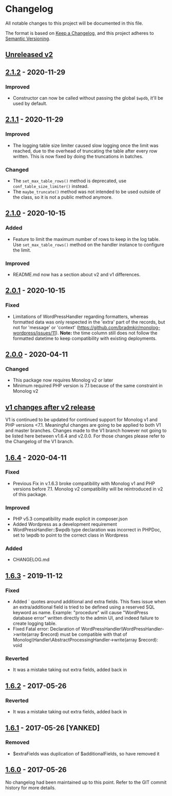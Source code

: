 # Changelog
All notable changes to this project will be documented in this file.

The format is based on [Keep a Changelog](https://keepachangelog.com/en/1.0.0/),
and this project adheres to [Semantic Versioning](https://semver.org/spec/v2.0.0.html).

## [Unreleased v2]

## [2.1.2] - 2020-11-29
### Improved
- Constructor can now be called without passing the global `$wpdb`, it'll be used by default.

## [2.1.1] - 2020-11-29
### Improved
- The logging table size limiter caused slow logging once the limit was reached, due to the overhead of truncating the table after every row written. This is now fixed by doing the truncations in batches.

### Changed
- The `set_max_table_rows()` method is deprecated, use `conf_table_size_limiter()` instead.
- The `maybe_truncate()` method was not intended to be used outside of the class, so it is not a public method anymore.

## [2.1.0] - 2020-10-15
### Added
- Feature to limit the maximum number of rows to keep in the log table. Use `set_max_table_rows()` method on the handler instance to configure the limit.

### Improved
- README.md now has a section about v2 and v1 differences.

## [2.0.1] - 2020-10-15
### Fixed
- Limitations of WordPressHandler regarding formatters, whereas formatted data was only respected in the 'extra' part of the records, but not for 'message' or 'context' (https://github.com/bradmkjr/monolog-wordpress/issues/11). **Note:** the time column still does not follow the formatted datetime to keep compatibility with existing deployments.

## [2.0.0] - 2020-04-11 
### Changed
- This package now requires Monolog v2 or later
- Minimum required PHP version is 7.1 because of the same constraint in Monolog v2

## [v1 changes after v2 release]
V1 is continued to be updated for continued support for Monolog v1 and PHP versions <7.1. Meaningful changes are going to be applied to both V1 and master branches. Changes made to the V1 branch however not going to be listed here between v1.6.4 and v2.0.0. For those changes please refer to the Changelog of the V1 branch.

## [1.6.4] - 2020-04-11
### Fixed
- Previous Fix in v.1.6.3 broke compatibility with Monolog v1 and PHP versions before 7.1. Monolog v2 compatibility will be reintroduced in v2 of this package.

### Improved
- PHP v5.3 compatibility made explicit in composer.json
- Added Wordpress as a development requirement
- WordPressHandler::$wpdb type declaration was incorrect in PHPDoc, set to \wpdb to point to the correct class in Wordpress

### Added
- CHANGELOG.md

## [1.6.3] - 2019-11-12
### Fixed
- Added ` quotes around additional and extra fields. This fixes issue when an extra/additional field is tried to be defined using a reserved SQL keyword as name. Example: "procedure" will cause "WordPress database error" written directly to the admin UI, and indeed failure to create logging table.
- Fixed Fatal error: Declaration of WordPressHandler\WordPressHandler->write(array $record) must be compatible with that of Monolog\Handler\AbstractProcessingHandler->write(array $record): void

### Reverted
- It was a mistake taking out extra fields, added back in

## [1.6.2] - 2017-05-26
### Reverted
- It was a mistake taking out extra fields, added back in

## [1.6.1] - 2017-05-26 [YANKED]
### Removed
- $extraFields was duplication of $additionalFields, so have removed it

## [1.6.0] - 2017-05-26
No changelog had been maintained up to this point. Refer to the GIT commit history for more details.


[Unreleased v2]: https://github.com/bradmkjr/monolog-wordpress/compare/2.1.2...HEAD
[2.1.2]: https://github.com/bradmkjr/monolog-wordpress/tree/2.1.2
[2.1.1]: https://github.com/bradmkjr/monolog-wordpress/tree/2.1.1
[2.1.0]: https://github.com/bradmkjr/monolog-wordpress/tree/2.1.0
[2.0.1]: https://github.com/bradmkjr/monolog-wordpress/tree/2.0.1
[2.0.0]: https://github.com/bradmkjr/monolog-wordpress/tree/2.0.0
[v1 changes after v2 release]: https://github.com/bradmkjr/monolog-wordpress/compare/1.6.4...v2
[1.6.4]: https://github.com/bradmkjr/monolog-wordpress/tree/1.6.4
[1.6.3]: https://github.com/bradmkjr/monolog-wordpress/tree/1.6.3
[1.6.2]: https://github.com/bradmkjr/monolog-wordpress/tree/1.6.2
[1.6.1]: https://github.com/bradmkjr/monolog-wordpress/tree/1.6.1
[1.6.0]: https://github.com/bradmkjr/monolog-wordpress/tree/1.6.0

